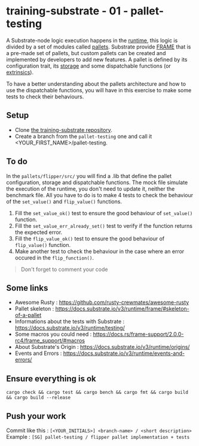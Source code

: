# training-substrate - 01 - pallet-testing

A Substrate-node logic execution happens in the [runtime](https://docs.substrate.io/v3/concepts/runtime/), this logic is divided by a set of modules called [pallets](https://docs.substrate.io/v3/getting-started/glossary/#pallet). Substrate provide [FRAME](https://docs.substrate.io/v3/runtime/frame/) that is a pre-made set of pallets, but custom pallets can be created and implemented by developers to add new features. A pallet is defined by its configuration trait, its [storage](https://docs.substrate.io/v3/runtime/storage/) and some dispatchable functions (or [extrinsics](https://docs.substrate.io/v3/concepts/extrinsics/)).

To have a better understanding about the pallets architecture and how to use the dispatchable functions, you will have in this exercise to make some tests to check their behaviours.

## Setup
* Clone [the training-substrate repository](https://github.com/rusty-crewmates/training-substrate).
* Create a branch from the ```pallet-testing``` one and call it <YOUR_FIRST_NAME>/pallet-testing.

## To do
In the ```pallets/flipper/src/``` you will find a .lib that define the pallet configuration, storage and dispatchable functions. The mock file simulate the execution of the runtime, you don't need to update it, neither the benchmark file. All you have to do is to make 4 tests to check the behaviour of the ```set_value()``` and ```flip_value()``` functions.
1. Fill the ```set_value_ok()``` test to ensure the good behaviour of ```set_value()``` function.
2. Fill the ```set_value_err_already_set()``` test to verify if the function returns the expected error.
3. Fill the ```flip_value_ok()``` test to ensure the good behaviour of ```flip_value()``` function.
4. Make another test to check the behaviour in the case where an error occured in the ```flip_function()```.

> Don't forget to comment your code

## Some links
* Awesome Rusty : https://github.com/rusty-crewmates/awesome-rusty
* Pallet skeleton : https://docs.substrate.io/v3/runtime/frame/#skeleton-of-a-pallet
* Informations about the tests with Substrate : https://docs.substrate.io/v3/runtime/testing/
* Some macros you could need : https://docs.rs/frame-support/2.0.0-rc4/frame_support/#macros
* About Substrate's Origin : https://docs.substrate.io/v3/runtime/origins/
* Events and Errors : https://docs.substrate.io/v3/runtime/events-and-errors/

## Ensure everything is ok
```cargo check && cargo test && cargo bench && cargo fmt && cargo build && cargo build --release```

## Push your work
Commit like this : ```[<YOUR_INITIALS>] <branch-name> / <short description>```<br/>
Example : ```[SG] pallet-testing / flipper pallet implementation + tests```
